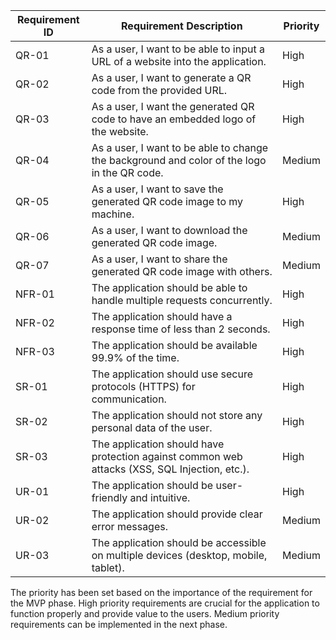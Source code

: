 | Requirement ID | Requirement Description | Priority |
| --- | --- | --- |
| QR-01 | As a user, I want to be able to input a URL of a website into the application. | High |
| QR-02 | As a user, I want to generate a QR code from the provided URL. | High |
| QR-03 | As a user, I want the generated QR code to have an embedded logo of the website. | High |
| QR-04 | As a user, I want to be able to change the background and color of the logo in the QR code. | Medium |
| QR-05 | As a user, I want to save the generated QR code image to my machine. | High |
| QR-06 | As a user, I want to download the generated QR code image. | Medium |
| QR-07 | As a user, I want to share the generated QR code image with others. | Medium |
| NFR-01 | The application should be able to handle multiple requests concurrently. | High |
| NFR-02 | The application should have a response time of less than 2 seconds. | High |
| NFR-03 | The application should be available 99.9% of the time. | High |
| SR-01 | The application should use secure protocols (HTTPS) for communication. | High |
| SR-02 | The application should not store any personal data of the user. | High |
| SR-03 | The application should have protection against common web attacks (XSS, SQL Injection, etc.). | High |
| UR-01 | The application should be user-friendly and intuitive. | High |
| UR-02 | The application should provide clear error messages. | Medium |
| UR-03 | The application should be accessible on multiple devices (desktop, mobile, tablet). | Medium |

The priority has been set based on the importance of the requirement for the MVP phase. High priority requirements are crucial for the application to function properly and provide value to the users. Medium priority requirements can be implemented in the next phase.
